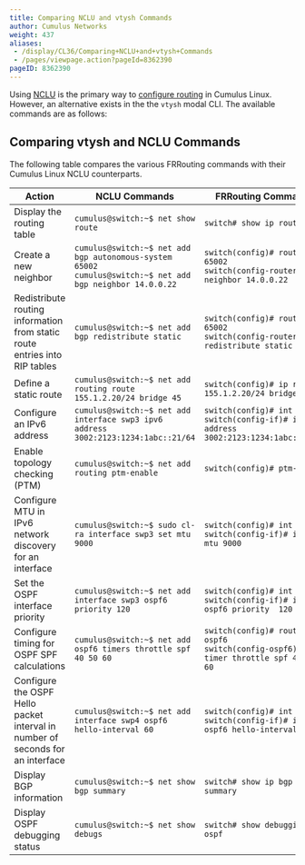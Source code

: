 ```yaml
---
title: Comparing NCLU and vtysh Commands
author: Cumulus Networks
weight: 437
aliases:
 - /display/CL36/Comparing+NCLU+and+vtysh+Commands
 - /pages/viewpage.action?pageId=8362390
pageID: 8362390
---
```

Using
[NCLU](/version/cumulus-linux-36/System-Configuration/Network-Command-Line-Utility-NCLU/)
is the primary way to 
[configure routing](/version/cumulus-linux-36/Layer-3/Configuring-FRRouting/) 
in Cumulus Linux. However, an alternative exists in the the `vtysh` modal
CLI. The available commands are as follows:

## Comparing vtysh and NCLU Commands

The following table compares the various FRRouting commands with their
Cumulus Linux NCLU counterparts.

|Action|NCLU Commands|FRRouting Commands|
|--- |--- |--- |
|Display the routing table|```cumulus@switch:~$ net show route```|```switch# show ip route```|
|Create a new neighbor|```cumulus@switch:~$ net add bgp autonomous-system 65002```<br />```cumulus@switch:~$ net add bgp neighbor 14.0.0.22```|```switch(config)# router bgp 65002```<br />```switch(config-router)# neighbor 14.0.0.22```|
|Redistribute routing information from static route entries into RIP tables|```cumulus@switch:~$ net add bgp redistribute static```|```switch(config)# router bgp 65002```<br />```switch(config-router)# redistribute static```|
|Define a static route|```cumulus@switch:~$ net add routing route 155.1.2.20/24 bridge 45```|```switch(config)# ip route 155.1.2.20/24 bridge 45```|
|Configure an IPv6 address|```cumulus@switch:~$ net add interface swp3 ipv6 address 3002:2123:1234:1abc::21/64```|```switch(config)# int swp3```<br />```switch(config-if)# ipv6 address 3002:2123:1234:1abc::21/64```|
|Enable topology checking (PTM)|```cumulus@switch:~$ net add routing ptm-enable```|```switch(config)# ptm-enable```|
|Configure MTU in IPv6 network discovery for an interface|```cumulus@switch:~$ sudo cl-ra interface swp3 set mtu 9000```|```switch(config)# int swp3```<br />```switch(config-if)# ipv6 nd mtu 9000```|
|Set the OSPF interface priority|```cumulus@switch:~$ net add interface swp3 ospf6 priority 120```|```switch(config)# int swp3```<br />```switch(config-if)# ip ospf6 priority  120```|
|Configure timing for OSPF SPF calculations|```cumulus@switch:~$ net add ospf6 timers throttle spf 40 50 60```|```switch(config)# router ospf6```<br />```switch(config-ospf6)# timer throttle spf 40 50 60```|
|Configure the OSPF Hello packet interval in number of seconds for an interface|```cumulus@switch:~$ net add interface swp4 ospf6 hello-interval 60```|```switch(config)# int swp4```<br />```switch(config-if)# ipv6 ospf6 hello-interval  60```|
|Display BGP information|```cumulus@switch:~$ net show bgp summary```|```switch# show ip bgp summary```|
|Display OSPF debugging status|```cumulus@switch:~$ net show debugs```|```switch# show debugging ospf```|
